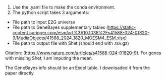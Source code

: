 1. Use the .yaml file to make the conda environment.
2. The python script takes 3 arguments:
- File path to input E2G universe
- File path to GeneBayes supplementary tables (https://static-content.springer.com/esm/art%3A10.1038%2Fs41588-024-01820-9/MediaObjects/41588_2024_1820_MOESM4_ESM.xlsx)
- File path to output file with Shet (should end with .tsv.gz)

Citation: (https://www.nature.com/articles/s41588-024-01820-9). For genes with missing Shet, I am imputing the mean.

The GeneBayes info should be an Excel table. I downloaded it from the paper directly.

